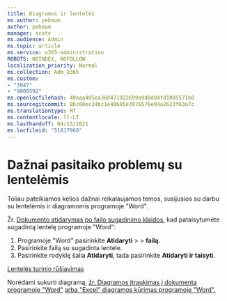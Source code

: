 ```yaml
---
title: Diagramos ir lentelės
ms.author: pebaum
author: pebaum
manager: scotv
ms.audience: Admin
ms.topic: article
ms.service: o365-administration
ROBOTS: NOINDEX, NOFOLLOW
localization_priority: Normal
ms.collection: Adm_O365
ms.custom:
- "3047"
- "9000592"
ms.openlocfilehash: 40aaa485ea38d471922699a9d0dd4fd1085571b0
ms.sourcegitcommit: 8bc60ec34bc1e40685e3976576e04a2623f63a7c
ms.translationtype: MT
ms.contentlocale: lt-LT
ms.lasthandoff: 04/15/2021
ms.locfileid: "51817960"
---
```

# <a name="common-issues-with-tables"></a>Dažnai pasitaiko problemų su lentelėmis 

Toliau pateikiamos kelios dažnai reikalaujamos temos, susijusios su darbu su lentelėmis ir diagramomis programoje "Word".

Žr. [Dokumento atidarymas po failo sugadinimo klaidos,](https://support.office.com/article/47df9d48-2165-4411-a699-1786ac734bc3) kad pataisytumėte sugadintą lentelę programoje "Word":

 1. Programoje "Word" pasirinkite **Atidaryti**  >    >  **failą.**
 2. Pasirinkite failą su sugadinta lentele.
 3. Pasirinkite rodyklę šalia **Atidaryti**, tada pasirinkite **Atidaryti ir taisyti**.

[Lentelės turinio rūšiavimas](https://support.office.com/article/F8392477-4613-49CD-ABA6-7C2E48F1D91F)

Norėdami sukurti diagramą, [žr. Diagramos įtraukimas į dokumentą programoje "Word"](https://support.office.com/article/ff48e3eb-5e04-4368-a39e-20df7c798932) [arba "Excel" diagramos kūrimas programoje "Word".](https://support.office.com/article/11A7D2F0-4487-4A9B-BBC6-D50916CD4A57)
